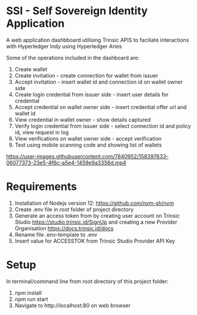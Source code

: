 # SSI - Self Sovereign Identity Application

A web application dashbboard utilising Trinsic APIS to faciliate interactions with Hyperledger Indy using Hyperledger Aries

Some of the operations included in the dashboard are:
1. Create wallet
2. Create invitation - create connection for wallet from issuer
3. Accept invitation - insert wallet id and connection id on wallet owner side
4. Create login credential from issuer side - insert user details for credential
5. Accept credential on wallet owner side - insert credential offer url and wallet id
6. View credential in wallet owner - show details captured
7. Verify login credential from issuer side - select connection id and policy id, view request in log
8. View verifications on wallet owner side - accept verification
9. Test using mobile scanning code and showing list of wallets


https://user-images.githubusercontent.com/7840952/158397633-06077373-23e5-4f6c-a5e4-1459e9a3356d.mp4


# Requirements
1. Installation 
of Nodejs version 12: https://github.com/nvm-sh/nvm
2. Create .env file in root folder of project directory
3. Generate an access token from by creating user account on Trinsic Studio https://studio.trinsic.id/SignUp and creating a new Provider Organisation https://docs.trinsic.id/docs
4. Rename file .env-template to .env
5. Insert value for ACCESSTOK from Trinsic Studio Provider API Key 

# Setup 

In terminal/command line from root directory of this project folder:

1. npm install 
2. npm run start
3. Navigate to http://localhost:80 on web browser

